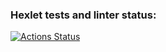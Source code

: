 ### Hexlet tests and linter status:
[![Actions Status](https://github.com/NiceBruce/java-project-78/workflows/hexlet-check/badge.svg)](https://github.com/NiceBruce/java-project-78/actions)